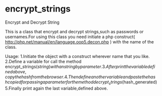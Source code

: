 # encrypt_strings

Encrypt and Decrypt String 

This is a class that encrypt and decrypt strings,such as passwords or usernames.For using this class you need initiate a php construct( http://php.net/manual/en/language.oop5.decon.php  ) with the name of the class.

Usage:
1.Initiate the object with a construct wherever name that you like.
2.Define a variable for call the method encrypt_strings($string) with an string by parameter. 
3.After print the variable defined above,copy the hash from the browser.
4.Then define another variable and paste the hash copied for passing a parameter for the method decrypt_strings($hash_generated)
5.Finally print again the last variable,defined above.

